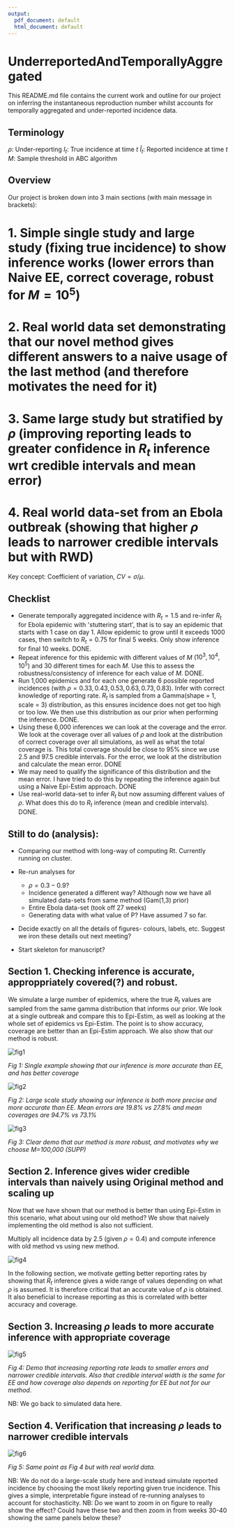 ```yaml
---
output:
  pdf_document: default
  html_document: default
---
```

# UnderreportedAndTemporallyAggregated

This README.md file contains the current work and outline for our project on inferring the instantaneous reproduction number whilst accounts for temporally aggregated and under-reported incidence data.

## Terminology

$\rho$: Under-reporting
$I_t$: True incidence at time $t$
$\hat{I}_t$: Reported incidence at time $t$
$M$: Sample threshold in ABC algorithm

## Overview

Our project is broken down into 3 main sections (with main message in brackets):

# 1. Simple single study and large study (fixing true incidence) to show inference works (lower errors than Naive EE, correct coverage, robust for $M=10^5$)
# 2. Real world data set demonstrating that our novel method gives different answers to a naive usage of the last method (and therefore motivates the need for it)
# 3. Same large study  but stratified by $\rho$ (improving reporting leads to greater confidence in $R_t$ inference wrt credible intervals and mean error)
# 4. Real world data-set from an Ebola outbreak (showing that higher $\rho$ leads to narrower credible intervals but with RWD)

Key concept: Coefficient of variation, $CV = \sigma/\mu$.

## Checklist

+ Generate temporally aggregated incidence with $R_t=1.5$ and re-infer $R_t$ for Ebola epidemic with 'stuttering start', that is to say an epidemic that starts with 1 case on day 1. Allow epidemic to grow until it exceeds 1000 cases, then switch to $R_t=0.75$ for final 5 weeks. Only show inference for final 10 weeks. DONE.
+ Repeat inference for this epidemic with different values of $M$ ($10^3, 10^4, 10^5$) and 30 different times for each $M$. Use this to assess the robustness/consistency of inference for each value of $M$. DONE.
+ Run 1,000 epidemics and for each one generate 6 possible reported incidences (with $\rho = 0.33, 0.43, 0.53, 0.63, 0.73, 0.83$). Infer with correct knowledge of reporting rate. $R_t$ is sampled from a Gamma(shape = 1, scale = 3) distribution, as this ensures incidence does not get too high or too low. We then use this distribution as our prior when performing the inference. DONE.
+  Using these 6,000 inferences we can look at the coverage and the error. We look at the coverage over all values of $\rho$ and look at the distribution of correct coverage over all simulations, as well as what the total coverage is. This total coverage should be close to 95% since we use 2.5 and 97.5 credible intervals. For the error, we look at the distribution and calculate the mean error. DONE
+ We may need to qualify the significance of this distribution and the mean error. I have tried to do this by repeating the inference again but using a Naive Epi-Estim approach. DONE
+ Use real-world data-set to infer $R_t$ but now assuming different values of $\rho$. What does this do to $R_t$ inference (mean and credible intervals). DONE.

## Still to do (analysis):

+ Comparing our method with long-way of computing Rt. Currently running on cluster.
+ Re-run analyses for
  + $\rho = 0.3-0.9$?
  + Incidence generated a different way? Although now we have all simulated data-sets from same method (Gam(1,3) prior)
  + Entire Ebola data-set (took off 27 weeks)
  + Generating data with what value of P? Have assumed 7 so far.
+ Decide exactly on all the details of figures- colours, labels, etc. Suggest we iron these details out next meeting?

+ Start skeleton for manuscript?


## Section 1. Checking inference is accurate, approppriately covered(?) and robust.

We simulate a large number of epidemics, where the true $R_t$ values are sampled from the same gamma distribution that informs our prior. We look at a single outbreak and compare this to Epi-Estim, as well as looking at the whole set of epidemics vs Epi-Estim. The point is to show accuracy, coverage are better than an Epi-Estim approach. We also show that our method is robust.

![fig1](figs/sectionBasicInference/standardPlot.png)

*Fig 1: Single example showing that our inference is more accurate than EE, and has better coverage*

![fig2](figs/sectionBasicInference/mainFigureBasicInference.png)

*Fig 2: Large scale study showing our inference is both more precise and more accurate than EE. Mean errors are 19.8% vs 27.8% and mean coverages are 94.7% vs 73.1%*

![fig3](figs/sectionRobustness/mainRobustness.png)

*Fig 3: Clear demo that our method is more robust, and motivates why we choose M=100,000 (SUPP)*

## Section 2. Inference gives wider credible intervals than naively using Original method and scaling up

Now that we have shown that our method is better than using Epi-Estim in this scenario, what about using our old method? We show that naively implementing the old method is also not sufficient.

Multiply all incidence data by 2.5 (given $\rho = 0.4$) and compute inference with old method vs using new method.

![fig4](figs/sectionOldVsNew/oldScaledUpVsNew.png)

In the following section, we motivate getting better reporting rates by showing that $R_t$ inference gives a wide range of values depending on what $\rho$ is assumed. It is therefore critical that an accurate value of $\rho$ is obtained. It also beneficial to increase reporting as this is correlated with better accuracy and coverage.

## Section 3. Increasing $\rho$ leads to more accurate inference with appropriate coverage

![fig5](figs/sectionEffectOfRho/increasingRhoIsGood.png)

*Fig 4: Demo that increasing reporting rate leads to smaller errors and narrower credible intervals. Also that credible interval width is the same for EE and how coverage also depends on reporting for EE but not for our method.*

NB: We go back to simulated data here. 
## Section 4. Verification that increasing $\rho$ leads to narrower credible intervals

![fig6](figs/sectionRWD/widthOfCrediblesDecreaseWithRho.png)

*Fig 5: Same point as Fig 4 but with real world data.*

NB: We do not do a large-scale study here and instead simulate reported incidence by choosing the most likely reporting given true incidence. This gives a simple, interpretable figure instead of re-running analyses to account for stochasticity.
NB: Do we want to zoom in on figure to really show the effect? Could have these two and then zoom in from weeks 30-40 showing the same panels below these?
